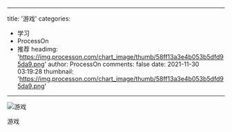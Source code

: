 
---
title: '游戏'
categories: 
 - 学习
 - ProcessOn
 - 推荐
headimg: 'https://img.processon.com/chart_image/thumb/58ff13a3e4b053b5dfd95da9.png'
author: ProcessOn
comments: false
date: 2021-11-30 03:19:28
thumbnail: 'https://img.processon.com/chart_image/thumb/58ff13a3e4b053b5dfd95da9.png'
---

<div>   
<img class="thumb" alt="游戏" src="https://img.processon.com/chart_image/thumb/58ff13a3e4b053b5dfd95da9.png" referrerpolicy="no-referrer">
<p>游戏</p>  
</div>
            